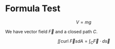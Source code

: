 # Formula Test

$$
V = mg
$$

We have vector field $\vec{F}$ and a closed path $C$.

$$
\iint\textrm{curl} \ \vec{F}s dA= \int_C \vec{F}\cdot d\vec{s} \tag{wbatver}
$$
